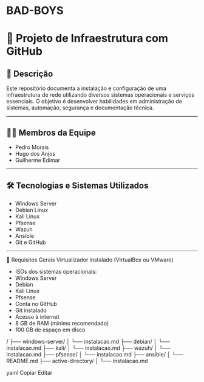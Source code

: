 # BAD-BOYS
# 🧱 Projeto de Infraestrutura com GitHub

## 📌 Descrição

Este repositório documenta a instalação e configuração de uma infraestrutura de rede utilizando diversos sistemas operacionais e serviços essenciais. O objetivo é desenvolver habilidades em administração de sistemas, automação, segurança e documentação técnica.

---

## 👨‍💻 Membros da Equipe

- Pedro Morais  
- Hugo dos Anjos  
- Guilherme Edimar  

---

## 🛠️ Tecnologias e Sistemas Utilizados

- Windows Server
- Debian Linux
- Kali Linux
- Pfsense
- Wazuh
- Ansible
- Git e GitHub

---

🔧 Requisitos Gerais
Virtualizador instalado (VirtualBox ou VMware)

- ISOs dos sistemas operacionais:
- Windows Server
- Debian
- Kali Linux
- Pfsense
- Conta no GitHub
- Git instalado
- Acesso à internet
- 8 GB de RAM (mínimo recomendado)
- 100 GB de espaço em disco

/
├── windows-server/
│ └── instalacao.md
├── debian/
│ └── instalacao.md
├── kali/
│ └── instalacao.md
├── wazuh/
│ └── instalacao.md
├── pfsense/
│ └── instalacao.md
├── ansible/
│ └── README.md
├── active-directory/
│ └── instalacao.md

yaml
Copiar
Editar
